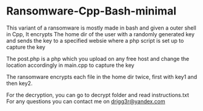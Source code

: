 # Ransomware-Cpp-Bash-minimal
This variant of a ransomware is mostly made in bash and given a outer shell in Cpp, It encrypts The home dir of the user with a randomly generated key and sends the key to a specified websie where a php script is set up to capture the key

The post.php is a php which you upload on any free host and change the location accordingly in main.cpp to capture the key

The ransomware encrypts each file in the home dir twice, first with key1 and then key2.

For the decryption, you can go to decrypt folder and read instructions.txt
For any questions you can contact me on drigg3r@yandex.com
